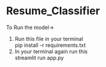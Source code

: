 # Resume_Classifier
To Run the model->
1) Run this file in your terminal<br>
pip install -r requirements.txt
2) In your terminal again run this<br>
streamlit run app.py
